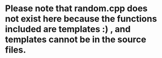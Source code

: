 # Please note that random.cpp does not exist here because the functions included are templates :) , and templates cannot be in the source files.
